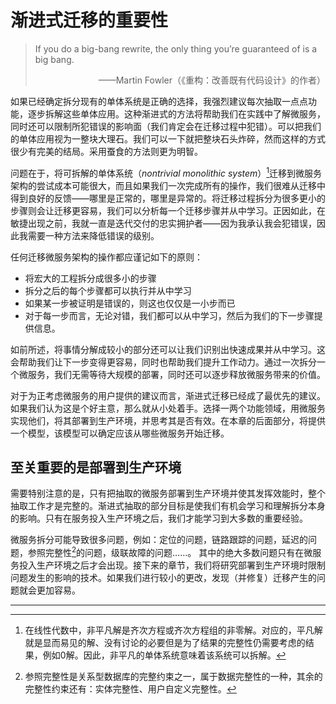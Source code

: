 # 渐进式迁移的重要性

> If you do a big-bang rewrite, the only thing you’re guaranteed of is a big bang.
> <div align="right">——Martin Fowler（《重构：改善既有代码设计》的作者）</div>

如果已经确定拆分现有的单体系统是正确的选择，我强烈建议每次抽取一点点功能，逐步拆解这些单体应用。这种渐进式的方法将帮助我们在实践中了解微服务，同时还可以限制所犯错误的影响面（我们肯定会在迁移过程中犯错）。可以把我们的单体应用视为一整块大理石。我们可以一下就把整块石头炸碎，然而这样的方式很少有完美的结局。采用蚕食的方法则更为明智。

问题在于，将可拆解的单体系统（*nontrivial monolithic system*）[^译注1]迁移到微服务架构的尝试成本可能很大，而且如果我们一次完成所有的操作，我们很难从迁移中得到良好的反馈——哪里是正常的，哪里是异常的。将迁移过程拆分为很多更小的步骤则会让迁移更容易，我们可以分析每一个迁移步骤并从中学习。正因如此，在敏捷出现之前，我就一直是迭代交付的忠实拥护者——因为我承认我会犯错误，因此我需要一种方法来降低错误的级别。

任何迁移微服务架构的操作都应谨记如下的原则：
* 将宏大的工程拆分成很多小的步骤
* 拆分之后的每个步骤都可以执行并从中学习
* 如果某一步被证明是错误的，则这也仅仅是一小步而已
* 对于每一步而言，无论对错，我们都可以从中学习，然后为我们的下一步骤提供信息。

如前所述，将事情分解成较小的部分还可以让我们识别出快速成果并从中学习。这会帮助我们让下一步变得更容易，同时也帮助我们提升工作动力。通过一次拆分一个微服务，我们无需等待大规模的部署，同时还可以逐步释放微服务带来的价值。

对于为正考虑微服务的用户提供的建议而言，渐进式迁移已经成了最优先的建议。如果我们认为这是个好主意，那么就从小处着手。选择一两个功能领域，用微服务实现他们，将其部署到生产环境，并思考其是否有效。在本章的后面部分，将提供一个模型，该模型可以确定应该从哪些微服务开始迁移。

## 至关重要的是部署到生产环境
需要特别注意的是，只有把抽取的微服务部署到生产环境并使其发挥效能时，整个抽取工作才是完整的。渐进式抽取的部分目标是使我们有机会学习和理解拆分本身的影响。只有在服务投入生产环境之后，我们才能学习到大多数的重要经验。

微服务拆分可能导致很多问题，例如：定位的问题，链路跟踪的问题，延迟的问题，参照完整性[^译注2]的问题，级联故障的问题……。 其中的绝大多数问题只有在微服务投入生产环境之后才会出现。接下来的章节，我们将研究部署到生产环境时限制问题发生的影响的技术。如果我们进行较小的更改，发现（并修复）迁移产生的问题就会更加容易。

---
[^译注1]: 在线性代数中，非平凡解是齐次方程或齐次方程组的非零解。对应的，平凡解就是显而易见的解、没有讨论的必要但是为了结果的完整性仍需要考虑的结果，例如0解。因此，非平凡的单体系统意味着该系统可以拆解。
[^译注2]: 参照完整性是关系型数据库的完整约束之一，属于数据完整性的一种，其余的完整性约束还有：实体完整性、用户自定义完整性。